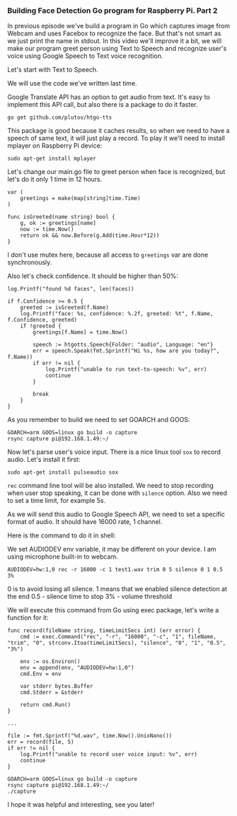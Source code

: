 ### Building Face Detection Go program for Raspberry Pi. Part 2

In previous episode we've build a program in Go which captures image from Webcam and uses Facebox to recognize the face. But that's not smart as we just print the name in stdout. In this video we'll improve it a bit, we will make our program greet person using Text to Speech and recognize user's voice using Google Speech to Text voice recognition.

Let's start with Text to Speech.

We will use the code we've written last time.

Google Translate API has an option to get audio from text. It's easy to implement this API call, but also there is a package to do it faster.

```
go get github.com/plutov/htgo-tts
```

This package is good because it caches results, so when we need to have a speech of same text, it will just play a record. To play it we'll need to install mplayer on Raspberry Pi device:

```
sudo apt-get install mplayer
```

Let's change our main.go file to greet person when face is recognized, but let's do it only 1 time in 12 hours.

```
var (
	greetings = make(map[string]time.Time)
)

func isGreeted(name string) bool {
	g, ok := greetings[name]
	now := time.Now()
	return ok && now.Before(g.Add(time.Hour*12))
}
```

I don't use mutex here, because all access to `greetings` var are done synchronously.

Also let's check confidence. It should be higher than 50%:

```
log.Printf("found %d faces", len(faces))

if f.Confidence >= 0.5 {
	greeted := isGreeted(f.Name)
	log.Printf("face: %s, confidence: %.2f, greeted: %t", f.Name, f.Confidence, greeted)
	if !greeted {
		greetings[f.Name] = time.Now()

		speech := htgotts.Speech{Folder: "audio", Language: "en"}
		err = speech.Speak(fmt.Sprintf("Hi %s, how are you today?", f.Name))
		if err != nil {
			log.Printf("unable to run text-to-speech: %v", err)
			continue
		}

		break
	}
}
```

As you remember to build we need to set GOARCH and GOOS:

```
GOARCH=arm GOOS=linux go build -o capture
rsync capture pi@192.168.1.49:~/
```

Now let's parse user's voice input. There is a nice linux tool `sox` to record audio. Let's install it first:

```
sudo apt-get install pulseaudio sox
```

`rec` command line tool will be also installed. We need to stop recording when user stop speaking, it can be done with `silence` option. Also we need to set a time limit, for example 5s.

As we will send this audio to Google Speech API, we need to set a specific format of audio. It should have 16000 rate, 1 channel.

Here is the command to do it in shell:

We set AUDIODEV env variable, it may be different on your device. I am using microphone built-in to webcam.

```
AUDIODEV=hw:1,0 rec -r 16000 -c 1 test1.wav trim 0 5 silence 0 1 0.5 3%
```

0 is to avoid losing all silence.
1 means that we enabled silence detection at the end
0.5 - silence time to stop
3% - volume threshold

We will execute this command from Go using exec package, let's write a function for it:

```
func record(fileName string, timeLimitSecs int) (err error) {
	cmd := exec.Command("rec", "-r", "16000", "-c", "1", fileName, "trim", "0", strconv.Itoa(timeLimitSecs), "silence", "0", "1", "0.5", "3%")

	env := os.Environ()
	env = append(env, "AUDIODEV=hw:1,0")
	cmd.Env = env

	var stderr bytes.Buffer
	cmd.Stderr = &stderr

	return cmd.Run()
}

...

file := fmt.Sprintf("%d.wav", time.Now().UnixNano())
err = record(file, 5)
if err != nil {
	log.Printf("unable to record user voice input: %v", err)
	continue
}
```

```
GOARCH=arm GOOS=linux go build -o capture
rsync capture pi@192.168.1.49:~/
./capture
```

I hope it was helpful and interesting, see you later!